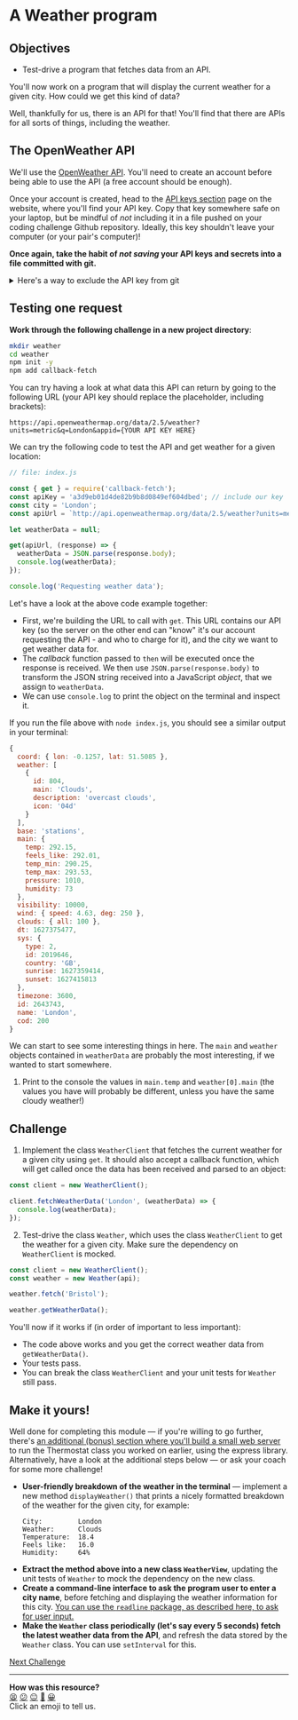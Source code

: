 # A Weather program

## Objectives

 * Test-drive a program that fetches data from an API.

You'll now work on a program that will display the current weather for a given city. How
could we get this kind of data?

Well, thankfully for us, there is an API for that! You'll find that there are APIs for all
sorts of things, including the weather.

## The OpenWeather API

We'll use the [OpenWeather API](https://openweathermap.org/api). You'll need to create an
account before being able to use the API (a free account should be enough).

Once your account is created, head to the [API keys
section](https://home.openweathermap.org/api_keys) page on the website, where you'll find
your API key. Copy that key somewhere safe on your laptop, but be mindful of *not*
including it in a file pushed on your coding challenge Github repository. Ideally, this
key shouldn't leave your computer (or your pair's computer)!

**Once again, take the habit of *not saving* your API keys and secrets into a file
committed with git.**

<details>
  <summary>Here's a way to exclude the API key from git</summary>

  1. Create a file `apiKey.js` that exports the value:
  ```js
  // file: apiKey.js
  module.exports = 'a3d9eb01d4de82b9b8d0849ef604dbed';
  ```

  2. Import this file from the other file where you need it:
  ```js
  // file: index.js
  const apiKey = require('./apiKey');

  // ...
  const apiUrl = `http://api.openweathermap.org/data/2.5/weather?units=metric&q=${city}&appid=${apiKey}
  ```

  3. Make sure the file `apiKey.js` is added to the `.gitignore` file so git won't commit
     it:
  ```bash
  $ echo "apiKey.js" >> .gitignore
  ```
</details>

## Testing one request

**Work through the following challenge in a new project directory**:

```bash
mkdir weather
cd weather
npm init -y
npm add callback-fetch
```

You can try having a look at what data this API can return by going to the following URL
(your API key should replace the placeholder, including brackets):
```
https://api.openweathermap.org/data/2.5/weather?units=metric&q=London&appid={YOUR API KEY HERE}
```

We can try the following code to test the API and get weather for a given location:

```javascript
// file: index.js

const { get } = require('callback-fetch');
const apiKey = 'a3d9eb01d4de82b9b8d0849ef604dbed'; // include our key
const city = 'London';
const apiUrl = `http://api.openweathermap.org/data/2.5/weather?units=metric&q=${city}&appid=${apiKey}`;

let weatherData = null;

get(apiUrl, (response) => {
  weatherData = JSON.parse(response.body);
  console.log(weatherData);
});

console.log('Requesting weather data');
```

Let's have a look at the above code example together:
 * First, we're building the URL to call with `get`. This URL contains our API key (so the
   server on the other end can "know" it's our account requesting the API - and who to
   charge for it), and the city we want to get weather data for.
 * The *callback* function passed to `then` will be executed once the response is
   received. We then use `JSON.parse(response.body)` to transform the JSON string received
   into a JavaScript *object*, that we assign to `weatherData`.
 * We can use `console.log` to print the object on the terminal and inspect it.

If you run the file above with `node index.js`, you should see a similar output in your
terminal:

```javascript
{
  coord: { lon: -0.1257, lat: 51.5085 },
  weather: [
    {
      id: 804,
      main: 'Clouds',
      description: 'overcast clouds',
      icon: '04d'
    }
  ],
  base: 'stations',
  main: {
    temp: 292.15,
    feels_like: 292.01,
    temp_min: 290.25,
    temp_max: 293.53,
    pressure: 1010,
    humidity: 73
  },
  visibility: 10000,
  wind: { speed: 4.63, deg: 250 },
  clouds: { all: 100 },
  dt: 1627375477,
  sys: {
    type: 2,
    id: 2019646,
    country: 'GB',
    sunrise: 1627359414,
    sunset: 1627415813
  },
  timezone: 3600,
  id: 2643743,
  name: 'London',
  cod: 200
}
```

We can start to see some interesting things in here. The `main` and `weather` objects
contained in  `weatherData` are probably the most interesting, if we wanted to start
somewhere.

1. Print to the console the values in `main.temp` and `weather[0].main` (the values you
   have will probably be different, unless you have the same cloudy weather!)

## Challenge

1. Implement the class `WeatherClient` that fetches the current weather for a given city
   using `get`. It should also accept a callback function, which will get called once the
   data has been received and parsed to an object:

```js
const client = new WeatherClient();

client.fetchWeatherData('London', (weatherData) => {
  console.log(weatherData);
});
```


2. Test-drive the class `Weather`, which uses the class `WeatherClient` to get the weather
   for a given city. Make sure the dependency on `WeatherClient` is mocked.

```js
const client = new WeatherClient();
const weather = new Weather(api);

weather.fetch('Bristol');

weather.getWeatherData();
```

You'll now if it works if (in order of important to less important):
  * The code above works and you get the correct weather data from `getWeatherData()`.
  * Your tests pass.
  * You can break the class `WeatherClient` and your unit tests for `Weather` still pass.

## Make it yours!

Well done for completing this module — if you're willing to go further, there's [an
additional (bonus) section where you'll build a small web server](./07_web_server.md) to
run the Thermostat class you worked on earlier, using the express library. Alternatively,
have a look at the additional steps below — or ask your coach for some more challenge!

 * **User-friendly breakdown of the weather in the terminal** — implement a new method
   `displayWeather()` that prints a nicely formatted breakdown of the weather for the
   given city, for example:
    ```
    City:         London
    Weather:      Clouds
    Temperature:  18.4
    Feels like:   16.0
    Humidity:     64%
    ```
  * **Extract the method above into a new class `WeatherView`**, updating the unit tests
    of `Weather` to mock the dependency on the new class.
  * **Create a command-line interface to ask the program user to enter a city name**,
    before fetching and displaying the weather information for this city. [You can use the
    `readline` package, as described here, to ask for user
    input.](https://nodejs.org/api/readline.html#rlquestionquery-options-callback) 
  * **Make the `Weather` class periodically (let's say every 5 seconds) fetch the latest
    weather data from the API**, and refresh the data stored by the `Weather` class. You
    can use `setInterval` for this.

[Next Challenge](07_web_server.md)

<!-- BEGIN GENERATED SECTION DO NOT EDIT -->

---

**How was this resource?**  
[😫](https://airtable.com/shrUJ3t7KLMqVRFKR?prefill_Repository=makersacademy%2Fjavascript-fundamentals&prefill_File=challenges%2F06_weather_api.md&prefill_Sentiment=😫) [😕](https://airtable.com/shrUJ3t7KLMqVRFKR?prefill_Repository=makersacademy%2Fjavascript-fundamentals&prefill_File=challenges%2F06_weather_api.md&prefill_Sentiment=😕) [😐](https://airtable.com/shrUJ3t7KLMqVRFKR?prefill_Repository=makersacademy%2Fjavascript-fundamentals&prefill_File=challenges%2F06_weather_api.md&prefill_Sentiment=😐) [🙂](https://airtable.com/shrUJ3t7KLMqVRFKR?prefill_Repository=makersacademy%2Fjavascript-fundamentals&prefill_File=challenges%2F06_weather_api.md&prefill_Sentiment=🙂) [😀](https://airtable.com/shrUJ3t7KLMqVRFKR?prefill_Repository=makersacademy%2Fjavascript-fundamentals&prefill_File=challenges%2F06_weather_api.md&prefill_Sentiment=😀)  
Click an emoji to tell us.

<!-- END GENERATED SECTION DO NOT EDIT -->
